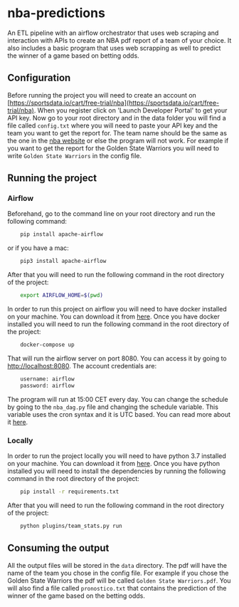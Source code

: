 # nba-predictions
An ETL pipeline with an airflow orchestrator that uses web scraping and interaction with APIs to create an NBA pdf report of a team of your choice.
It also includes a basic program that uses web scrapping as well to predict the winner of a game based on betting odds.

## Configuration
Before running the project you will need to create an account on [https://sportsdata.io/cart/free-trial/nba](https://sportsdata.io/cart/free-trial/nba). When you register click on 'Launch Developer Portal' to get your API key. 
Now go to your root directory and in the data folder you will find a file called `config.txt` where you will need to paste your API key and the team you want to get the report for. The team name should be the same as the one in the [nba website](https://www.nba.com/teams) or else the program will not work. For example if you want to get the report for the Golden State Warriors you will need to write `Golden State Warriors` in the config file.

## Running the project

### Airflow
Beforehand, go to the command line on your root directory and run the following command:
```bash
    pip install apache-airflow
```
or if you have a mac:
```bash
    pip3 install apache-airflow
```
After that you will need to run the following command in the root directory of the project:
```bash
    export AIRFLOW_HOME=$(pwd)
```

In order to run this project on airflow you will need to have docker installed on your machine. You can download it from [here](https://docs.docker.com/get-docker/). Once you have docker installed you will need to run the following command in the root directory of the project:
```bash
    docker-compose up
```
That will run the airflow server on port 8080. You can access it by going to [http://localhost:8080](http://localhost:8080). The account credentials are:
```bash
    username: airflow
    password: airflow
```
The program will run at 15:00 CET every day. You can change the schedule by going to the `nba_dag.py` file and changing the schedule variable. This variable uses the cron syntax and it is UTC based. You can read more about it [here](https://crontab.guru/).

### Locally
In order to run the project locally you will need to have python 3.7 installed on your machine. You can download it from [here](https://www.python.org/downloads/). Once you have python installed you will need to install the dependencies by running the following command in the root directory of the project:
```bash
    pip install -r requirements.txt
```
After that you will need to run the following command in the root directory of the project:
```bash
    python plugins/team_stats.py run
```

## Consuming the output
All the output files will be stored in the `data` directory. The pdf will have the name of the team you chose in the config file. For example if you chose the Golden State Warriors the pdf will be called `Golden State Warriors.pdf`. You will also find a file called `pronostico.txt` that contains the prediction of the winner of the game based on the betting odds.

